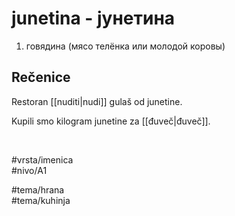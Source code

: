 # junetina - јунетина

1. говядина (мясо телёнка или молодой коровы)  

## Rečenice

Restoran [[nuditi|nudi]] gulaš od junetine.  

Kupili smo kilogram junetine za [[đuveč|đuveč]].  

<br>

#vrsta/imenica  
#nivo/A1  

#tema/hrana  
#tema/kuhinja  
